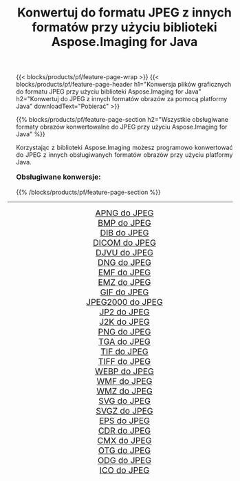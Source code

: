 ﻿---
title: Konwertuj do formatu JPEG z innych formatów przy użyciu biblioteki Aspose.Imaging for Java 
weight: 3920
url: /pl/java/conversion/to/jpeg/ 
lang: pl
langdirlevel: 2
locales: zh-hans,ja,it,ru,de,es,fr,nl,id,lt,pl,pt,vi,tr,ko,zh-hant,ar,hi,th,sv,cs,uk,he
description: Za pomocą Aspose.Imaging możesz konwertować do JPEG z innych formatów przy użyciu Javy
---

{{< blocks/products/pf/feature-page-wrap >}}
{{< blocks/products/pf/feature-page-header h1="Konwersja plików graficznych do formatu JPEG przy użyciu biblioteki Aspose.Imaging for Java" h2="Konwertuj do JPEG z innych formatów obrazów za pomocą platformy Java" downloadText="Pobierać" >}}


{{% blocks/products/pf/feature-page-section  h2="Wszystkie obsługiwane formaty obrazów konwertowalne do JPEG przy użyciu Aspose.Imaging for Java" %}}
<p align=justify>Korzystając z biblioteki Aspose.Imaging możesz programowo konwertować do JPEG z innych obsługiwanych formatów obrazów przy użyciu platformy Java.</p>
<h3 style="margin-top:16px;">
Obsługiwane konwersje:
</h3>
{{% /blocks/products/pf/feature-page-section %}}
<div class="container-fluid productfamilypage bg-gray">
    <div class="convertypes bg-gray agp-content section">
        <div class="container">
		<hr style="margin-left:-20px;"/>
		<div class="row other-converters" style="gap: 10px;font-size: 19px;text-align:center;">
		    <div class='col-md-3 other-converter remove-lp remove-rp'><a href="/imaging/pl/java/conversion/apng-to-jpeg/" style="padding:15px;">APNG do JPEG</a></div>
<div class='col-md-3 other-converter remove-lp remove-rp'><a href="/imaging/pl/java/conversion/bmp-to-jpeg/" style="padding:15px;">BMP do JPEG</a></div>
<div class='col-md-3 other-converter remove-lp remove-rp'><a href="/imaging/pl/java/conversion/dib-to-jpeg/" style="padding:15px;">DIB do JPEG</a></div>
<div class='col-md-3 other-converter remove-lp remove-rp'><a href="/imaging/pl/java/conversion/dicom-to-jpeg/" style="padding:15px;">DICOM do JPEG</a></div>
<div class='col-md-3 other-converter remove-lp remove-rp'><a href="/imaging/pl/java/conversion/djvu-to-jpeg/" style="padding:15px;">DJVU do JPEG</a></div>
<div class='col-md-3 other-converter remove-lp remove-rp'><a href="/imaging/pl/java/conversion/dng-to-jpeg/" style="padding:15px;">DNG do JPEG</a></div>
<div class='col-md-3 other-converter remove-lp remove-rp'><a href="/imaging/pl/java/conversion/emf-to-jpeg/" style="padding:15px;">EMF do JPEG</a></div>
<div class='col-md-3 other-converter remove-lp remove-rp'><a href="/imaging/pl/java/conversion/emz-to-jpeg/" style="padding:15px;">EMZ do JPEG</a></div>
<div class='col-md-3 other-converter remove-lp remove-rp'><a href="/imaging/pl/java/conversion/gif-to-jpeg/" style="padding:15px;">GIF do JPEG</a></div>
<div class='col-md-3 other-converter remove-lp remove-rp'><a href="/imaging/pl/java/conversion/jpeg2000-to-jpeg/" style="padding:15px;">JPEG2000 do JPEG</a></div>
<div class='col-md-3 other-converter remove-lp remove-rp'><a href="/imaging/pl/java/conversion/jp2-to-jpeg/" style="padding:15px;">JP2 do JPEG</a></div>
<div class='col-md-3 other-converter remove-lp remove-rp'><a href="/imaging/pl/java/conversion/j2k-to-jpeg/" style="padding:15px;">J2K do JPEG</a></div>
<div class='col-md-3 other-converter remove-lp remove-rp'><a href="/imaging/pl/java/conversion/png-to-jpeg/" style="padding:15px;">PNG do JPEG</a></div>
<div class='col-md-3 other-converter remove-lp remove-rp'><a href="/imaging/pl/java/conversion/tga-to-jpeg/" style="padding:15px;">TGA do JPEG</a></div>
<div class='col-md-3 other-converter remove-lp remove-rp'><a href="/imaging/pl/java/conversion/tif-to-jpeg/" style="padding:15px;">TIF do JPEG</a></div>
<div class='col-md-3 other-converter remove-lp remove-rp'><a href="/imaging/pl/java/conversion/tiff-to-jpeg/" style="padding:15px;">TIFF do JPEG</a></div>
<div class='col-md-3 other-converter remove-lp remove-rp'><a href="/imaging/pl/java/conversion/webp-to-jpeg/" style="padding:15px;">WEBP do JPEG</a></div>
<div class='col-md-3 other-converter remove-lp remove-rp'><a href="/imaging/pl/java/conversion/wmf-to-jpeg/" style="padding:15px;">WMF do JPEG</a></div>
<div class='col-md-3 other-converter remove-lp remove-rp'><a href="/imaging/pl/java/conversion/wmz-to-jpeg/" style="padding:15px;">WMZ do JPEG</a></div>
<div class='col-md-3 other-converter remove-lp remove-rp'><a href="/imaging/pl/java/conversion/svg-to-jpeg/" style="padding:15px;">SVG do JPEG</a></div>
<div class='col-md-3 other-converter remove-lp remove-rp'><a href="/imaging/pl/java/conversion/svgz-to-jpeg/" style="padding:15px;">SVGZ do JPEG</a></div>
<div class='col-md-3 other-converter remove-lp remove-rp'><a href="/imaging/pl/java/conversion/eps-to-jpeg/" style="padding:15px;">EPS do JPEG</a></div>
<div class='col-md-3 other-converter remove-lp remove-rp'><a href="/imaging/pl/java/conversion/cdr-to-jpeg/" style="padding:15px;">CDR do JPEG</a></div>
<div class='col-md-3 other-converter remove-lp remove-rp'><a href="/imaging/pl/java/conversion/cmx-to-jpeg/" style="padding:15px;">CMX do JPEG</a></div>
<div class='col-md-3 other-converter remove-lp remove-rp'><a href="/imaging/pl/java/conversion/otg-to-jpeg/" style="padding:15px;">OTG do JPEG</a></div>
<div class='col-md-3 other-converter remove-lp remove-rp'><a href="/imaging/pl/java/conversion/odg-to-jpeg/" style="padding:15px;">ODG do JPEG</a></div>
<div class='col-md-3 other-converter remove-lp remove-rp'><a href="/imaging/pl/java/conversion/ico-to-jpeg/" style="padding:15px;">ICO do JPEG</a></div>
                </div>
        </div>
    </div>
</div>
<br/>

